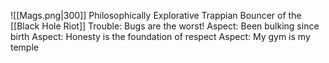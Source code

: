 ![[Mags.png|300]]
Philosophically Explorative Trappian Bouncer of the [[Black Hole Riot]]
Trouble: Bugs are the worst!
Aspect: Been bulking since birth
Aspect: Honesty is the foundation of respect
Aspect: My gym is my temple